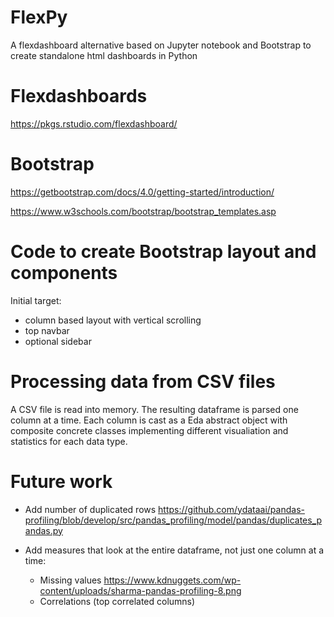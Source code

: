 # FlexPy
A flexdashboard alternative based on Jupyter notebook and Bootstrap to create standalone html dashboards in Python


# Flexdashboards

https://pkgs.rstudio.com/flexdashboard/



# Bootstrap

https://getbootstrap.com/docs/4.0/getting-started/introduction/

https://www.w3schools.com/bootstrap/bootstrap_templates.asp

# Code to create Bootstrap layout and components

Initial target:

* column based layout with vertical scrolling
* top navbar
* optional sidebar



# Processing data from CSV files

A CSV file is read into memory. The resulting dataframe is parsed one column at a time. Each column is cast as a Eda abstract object with composite concrete classes implementing different visualiation and statistics for each data type.



# Future work

* Add number of duplicated rows https://github.com/ydataai/pandas-profiling/blob/develop/src/pandas_profiling/model/pandas/duplicates_pandas.py

* Add measures that look at the entire dataframe, not just one column at a time:
    * Missing values https://www.kdnuggets.com/wp-content/uploads/sharma-pandas-profiling-8.png
    * Correlations (top correlated columns)
    


